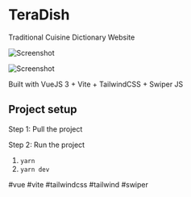 # TeraDish

Traditional Cuisine Dictionary Website

![Screenshot](screenshot.png)

![Screenshot](screenshot-2.png)

Built with VueJS 3 + Vite + TailwindCSS + Swiper JS

## Project setup

Step 1: Pull the project

Step 2: Run the project

1. `yarn`
2. `yarn dev`

#vue #vite #tailwindcss #tailwind #swiper

